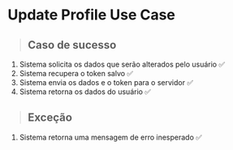 # Update Profile Use Case

> ## Caso de sucesso

1. Sistema solicita os dados que serão alterados pelo usuário ✅
2. Sistema recupera o token salvo ✅
3. Sistema envia os dados e o token para o servidor ✅
4. Sistema retorna os dados do usuário ✅

> ## Exceção

1. Sistema retorna uma mensagem de erro inesperado ✅
